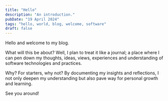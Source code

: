 ```yaml
---
title: "Hello"
description: "An introduction."
pubDate: "19 April 2024"
tags: "hello, world, blog, welcome, software"
draft: false
---
```

Hello and welcome to my blog. 

What will this be about? Well, I plan to treat it like a journal; a place where I can pen down my thoughts, ideas, views, experiences and understanding of software technologies and practices.

Why? For starters, why not? By documenting my insights and reflections, I not only deepen my understanding but also pave way for personal growth and learning.

See you around!
